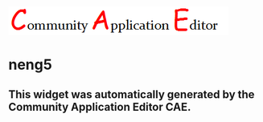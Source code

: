 ![CAE](https://github.com/patricia-cae/frontendComponent-127/blob/gh-pages/img/logo.png)  

neng5
===================


This widget was automatically generated by the Community Application Editor CAE.  
---------------
